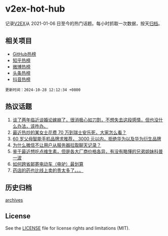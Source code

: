# v2ex-hot-hub

 记录[V2EX](https://www.v2ex.com/)从 2021-01-06 日至今的热门话题。每小时抓取一次数据，按天[归档](archives)。
 
 ## 相关项目

- [GitHub热榜](https://github.com/lonnyzhang423/github-hot-hub)
- [知乎热榜](https://github.com/lonnyzhang423/zhihu-hot-hub)
- [微博热榜](https://github.com/lonnyzhang423/weibo-hot-hub)
- [头条热榜](https://github.com/lonnyzhang423/toutiao-hot-hub)
- [抖音热榜](https://github.com/lonnyzhang423/douyin-hot-hub)


 `更新时间：2024-10-28 12:12:34 +0800`

## 热议话题

1. [谈了两年临近谈婚论嫁崩了，很消极心如刀割，不想失去这段感情，但也没什么办法，该咋办。](https://www.v2ex.com/t/1084175)
1. [最近热炒的某女士花费 70 万到瑞士安乐死，大家怎么看？](https://www.v2ex.com/t/1084121)
1. [60 岁父母智能手机品牌求推荐， 3000 元以内，拒绝华为以及华为衍生品牌](https://www.v2ex.com/t/1084105)
1. [为什么微信不让用户从服务器拉取聊天记录？](https://www.v2ex.com/t/1084081)
1. [鉴于最近想吃点维生素，但是各大厂商价格各异，有没有略懂的兄弟姐妹科普一波](https://www.v2ex.com/t/1084030)
1. [如何跨省邮寄电动车（电驴）最划算](https://www.v2ex.com/t/1083983)
1. [药店的药也比线上卖的贵太多了。。。](https://www.v2ex.com/t/1084119)

## 历史归档

[archives](archives)

## License

See the [LICENSE](LICENSE) file for license rights and limitations (MIT).
